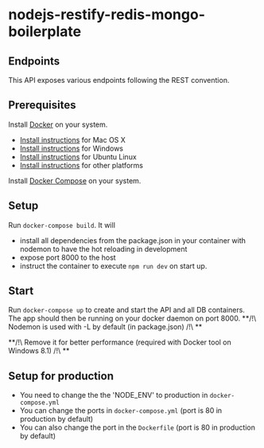 # nodejs-restify-redis-mongo-boilerplate

## Endpoints

This API exposes various endpoints following the REST convention.

## Prerequisites

Install [Docker](https://www.docker.com/) on your system.

* [Install instructions](https://docs.docker.com/docker-for-mac/) for Mac OS X
* [Install instructions](https://docs.docker.com/docker-for-windows/install/) for Windows
* [Install instructions](https://docs.docker.com/engine/installation/linux/ubuntu/) for Ubuntu Linux
* [Install instructions](https://docs.docker.com/engine/installation/) for other platforms

Install [Docker Compose](https://docs.docker.com/compose/install/) on your system.

## Setup

Run `docker-compose build`. It will

* install all dependencies from the package.json in your container with nodemon to have the hot reloading in development
* expose port 8000 to the host
* instruct the container to execute `npm run dev` on start up.

## Start

Run `docker-compose up` to create and start the API and all DB containers. The app should then be running on your docker daemon on port 8000.
**/!\ Nodemon is used with -L by default (in package.json) /!\ **

**/!\ Remove it for better performance (required with Docker tool on Windows 8.1) /!\ **

## Setup for production

* You need to change the the 'NODE_ENV' to production in `docker-compose.yml`
* You can change the ports in `docker-compose.yml` (port is 80 in production by default)
* You can also change the port in the `Dockerfile` (port is 80 in production by default)
